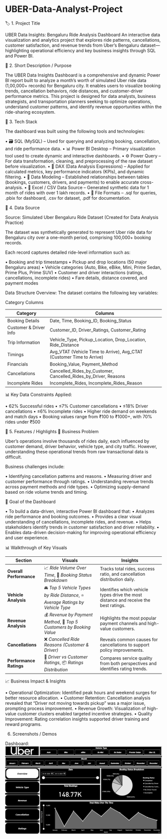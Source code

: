 # UBER-Data-Analyst-Project

🏷️ 1. Project Title

UBER Data Insights: Bengaluru Ride Analysis Dashboard
An interactive data visualization and analytics project that explores ride patterns, cancellations, customer satisfaction, and revenue trends from Uber’s Bengaluru dataset—highlighting operational efficiency and key business insights through SQL and Power BI.

📝 2. Short Description / Purpose

The UBER Data Insights Dashboard is a comprehensive and dynamic Power BI report built to analyze a month’s worth of simulated Uber ride data (1,00,000+ records) for Bengaluru city. It enables users to visualize booking trends, cancellation behaviors, ride distances, and customer-driver performance metrics.
This project is designed for data analysts, business strategists, and transportation planners seeking to optimize operations, understand customer patterns, and identify revenue opportunities within the ride-sharing ecosystem.

🧰 3. Tech Stack

The dashboard was built using the following tools and technologies:

• 🗃️ SQL (MySQL) – Used for querying and analyzing booking, cancellation, and ride performance data.
• 📊 Power BI Desktop – Primary visualization tool used to create dynamic and interactive dashboards.
• ⚙️ Power Query – For data transformation, cleaning, and preprocessing of the raw dataset before visualization.
• 🧠 DAX (Data Analysis Expressions) – Applied for calculated metrics, key performance indicators (KPIs), and dynamic filtering.
• 🧩 Data Modeling – Established relationships between tables (bookings, customers, drivers, and payments) to enable accurate cross-analysis.
• 💾 Excel / CSV Data Source – Generated synthetic data for 1 month of rides with over 1 lakh records.
• 📁 File Formats – .sql for queries, .pbix for dashboard, .csv for dataset, .pdf for documentation.

📂 4. Data Source

Source: Simulated Uber Bengaluru Ride Dataset (Created for Data Analysis Practice)

The dataset was synthetically generated to represent Uber ride data for Bengaluru city over a one-month period, comprising 100,000+ booking records.

Each record captures detailed ride-level information such as:

• Booking and trip timestamps
• Pickup and drop locations (50 major Bengaluru areas)
• Vehicle categories (Auto, Bike, eBike, Mini, Prime Sedan, Prime Plus, Prime SUV)
• Customer and driver interactions (ratings, cancellations, incomplete rides)
• Fare details, distance covered, and payment modes

Data Structure Overview:
The dataset contains the following key variables:

Category	Columns

| Category               | Columns                                                               |
| ---------------------- | --------------------------------------------------------------------- |
| Booking Details        | Date, Time, Booking_ID, Booking_Status                                |
| Customer & Driver Info | Customer_ID, Driver_Ratings, Customer_Rating                          |
| Trip Information       | Vehicle_Type, Pickup_Location, Drop_Location, Ride_Distance           |
| Timings                | Avg_VTAT (Vehicle Time to Arrive), Avg_CTAT (Customer Time to Arrive) |
| Financials             | Booking_Value, Payment_Method                                         |
| Cancellations          | Cancelled_Rides_by_Customer, Cancelled_Rides_by_Driver, Reasons       |
| Incomplete Rides       | Incomplete_Rides, Incomplete_Rides_Reason                             |


📊 Key Data Constraints Applied:

• 62% Successful rides
• ≤7% Customer cancellations
• ≤18% Driver cancellations
• ≤6% Incomplete rides
• Higher ride demand on weekends and match days
• Booking values range from ₹100 to ₹1000+, with 70% rides under ₹500

🌟 5. Features / Highlights
💼 Business Problem

Uber’s operations involve thousands of rides daily, each influenced by customer demand, driver behavior, vehicle type, and city traffic. However, understanding these operational trends from raw transactional data is difficult.

Business challenges include:

• Identifying cancellation patterns and reasons.
• Measuring driver and customer performance through ratings.
• Understanding revenue trends across payment methods and ride types.
• Optimizing supply-demand based on ride volume trends and timing.

🎯 Goal of the Dashboard

• To build a data-driven, interactive Power BI dashboard that:
• Analyzes ride performance and booking outcomes.
• Provides a clear visual understanding of cancellations, incomplete rides, and revenue.
• Helps stakeholders identify trends in customer satisfaction and driver reliability.
• Enables data-driven decision-making for improving operational efficiency and user experience.

📊 Walkthrough of Key Visuals

| Section                 | Visuals                                                                        | Insights                                                                             |
| ----------------------- | ------------------------------------------------------------------------------ | ------------------------------------------------------------------------------------ |
| **Overall Performance** | 📈 *Ride Volume Over Time*, 🥧 *Booking Status Breakdown*                      | Tracks total rides, success ratio, and cancellation distribution daily.              |
| **Vehicle Analysis**    | 🚘 *Top 5 Vehicle Types by Ride Distance*, ⭐ *Average Ratings by Vehicle Type* | Identifies which vehicle types drive the most distance and receive the best ratings. |
| **Revenue Analysis**    | 💰 *Revenue by Payment Method*, 🧾 *Top 5 Customers by Booking Value*          | Highlights the most popular payment channels and high-value customers.               |
| **Cancellations**       | ❌ *Cancelled Ride Reasons (Customer & Driver)*                                 | Reveals common causes for cancellations to support policy improvements.              |
| **Performance Ratings** | 🌟 *Driver vs Customer Ratings*, 📦 *Ratings Distribution*                     | Compares service quality from both perspectives and identifies rating trends.        |

📈 Business Impact & Insights

• Operational Optimization: Identified peak hours and weekend surges for better resource allocation.
• Customer Retention: Cancellation analysis revealed that “Driver not moving towards pickup” was a major issue, prompting process improvement.
• Revenue Growth: Visualization of high-value customer clusters enabled targeted incentive strategies.
• Quality Improvement: Rating correlation insights supported driver training and reward programs.

6. Screenshots / Demos

Dashboard: ![Dashboard Preview](https://github.com/sksowel/UBER-Data-Analyst-Project/blob/main/UBER_Dashboard_1.png)
